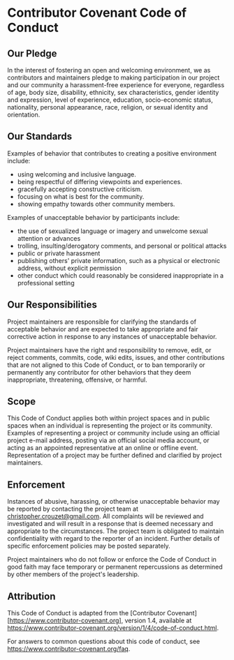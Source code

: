 # Contributor Covenant Code of Conduct


## Our Pledge

In the interest of fostering an open and welcoming environment, we as
contributors and maintainers pledge to making participation in our project and
our community a harassment-free experience for everyone, regardless of age,
body size, disability, ethnicity, sex characteristics, gender identity and
expression, level of experience, education, socio-economic status, nationality,
personal appearance, race, religion, or sexual identity and orientation.


## Our Standards

Examples of behavior that contributes to creating a positive environment
include:

* using welcoming and inclusive language.
* being respectful of differing viewpoints and experiences.
* gracefully accepting constructive criticism.
* focusing on what is best for the community.
* showing empathy towards other community members.


Examples of unacceptable behavior by participants include:

* the use of sexualized language or imagery and unwelcome sexual attention or
  advances
* trolling, insulting/derogatory comments, and personal or political attacks
* public or private harassment
* publishing others' private information, such as a physical or electronic
  address, without explicit permission
* other conduct which could reasonably be considered inappropriate in a
  professional setting


## Our Responsibilities

Project maintainers are responsible for clarifying the standards of acceptable
behavior and are expected to take appropriate and fair corrective action in
response to any instances of unacceptable behavior.

Project maintainers have the right and responsibility to remove, edit, or reject
comments, commits, code, wiki edits, issues, and other contributions that are
not aligned to this Code of Conduct, or to ban temporarily or permanently any
contributor for other behaviors that they deem inappropriate, threatening,
offensive, or harmful.


## Scope

This Code of Conduct applies both within project spaces and in public spaces
when an individual is representing the project or its community. Examples of
representing a project or community include using an official project e-mail
address, posting via an official social media account, or acting as an appointed
representative at an online or offline event. Representation of a project may be
further defined and clarified by project maintainers.


## Enforcement

Instances of abusive, harassing, or otherwise unacceptable behavior may be
reported by contacting the project team at christopher.crouzet@gmail.com. All
complaints will be reviewed and investigated and will result in a response that
is deemed necessary and appropriate to the circumstances. The project team is
obligated to maintain confidentiality with regard to the reporter of
an incident. Further details of specific enforcement policies may be posted
separately.

Project maintainers who do not follow or enforce the Code of Conduct in good
faith may face temporary or permanent repercussions as determined by other
members of the project's leadership.


## Attribution

This Code of Conduct is adapted from the
[Contributor Covenant][https://www.contributor-covenant.org], version 1.4,
available at
<https://www.contributor-covenant.org/version/1/4/code-of-conduct.html>.

For answers to common questions about this code of conduct, see
<https://www.contributor-covenant.org/faq>.
